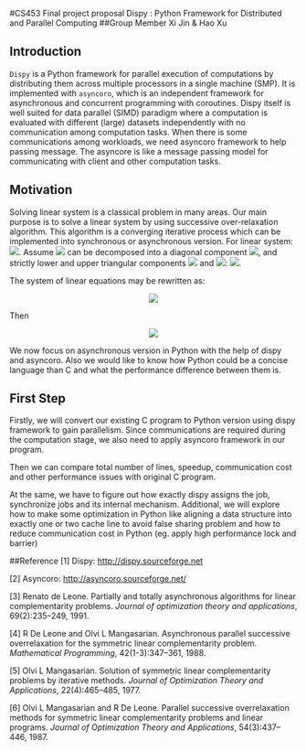 #CS453 Final project proposal
Dispy : Python Framework for Distributed and Parallel Computing
##Group Member
Xi Jin & Hao Xu
## Introduction
`Dispy` is a Python framework for parallel execution of computations by distributing them across multiple processors in a single machine (SMP). It is implemented with `asyncoro`, which is an independent framework for asynchronous and concurrent programming with coroutines. Dispy itself is well suited for data parallel (SIMD) paradigm where a computation is evaluated with different (large) datasets independently with no communication among computation tasks. When there is some communications among workloads, we need asyncoro framework to help passing message. The asyncore is like a message passing model for communicating with client and other computation tasks.
## Motivation

Solving linear system is a classical problem in many areas. Our main purpose is to solve a linear system by using successive over-relaxation algorithm.
This algorithm is a converging iterative process which can be implemented into synchronous or asynchronous version. For linear system: <img src="http://chart.googleapis.com/chart?cht=tx&chl=Ax=b" style="border:none;">. Assume <img src="http://chart.googleapis.com/chart?cht=tx&chl=A" style="border:none;"> can be decomposed into a diagonal component <img src="http://chart.googleapis.com/chart?cht=tx&chl=D" style="border:none;">, and strictly lower and upper triangular components <img src="http://chart.googleapis.com/chart?cht=tx&chl=L" style="border:none;"> and <img src="http://chart.googleapis.com/chart?cht=tx&chl=U" style="border:none;">: <img src="http://chart.googleapis.com/chart?cht=tx&chl=A=D%2BL%2BU" style="border:none;">. 

The system of linear equations may be rewritten as:
<p align="center"><img src="http://chart.googleapis.com/chart?cht=tx&chl=(D%2B\omega L) \mathbf{x} = \omega \mathbf{b} - [\omega U %2B (\omega-1) D ] \mathbf{x}" style="border:none;"></p>

Then 
<p align="center"><img src="http://chart.googleapis.com/chart?cht=tx&chl=x^{(k%2B1)}_i  = {(1-\omega)x^{(k)}_i}%2B\frac{\omega}{a_{ii}} \left(b_i - \sum_{j%3Ci} a_{ij}x^{(k%2B1)}_j - \sum_{j%3Ei} a_{ij}x^{(k)}_j \right),\quad i=1,2,\ldots,n" style="border:none;"></p>

We now focus on asynchronous version in Python with the help of dispy and asyncoro. Also we would like to know how Python could be a concise language than C and what the performance difference between them is.
## First Step
Firstly, we will convert our existing C program to Python version using dispy framework to gain parallelism. Since communications are required during the computation stage, we also need to apply asyncoro framework in our program.

Then we can compare total number of lines, speedup, communication cost and other performance issues with original C program.

At the same, we have to figure out how exactly dispy assigns the job, synchronize jobs and its internal mechanism. Additional, we will explore how to make some optimization in Python like aligning a data structure into exactly one or two cache line to avoid false sharing problem and how to reduce communication cost in Python (eg. apply high performance lock and barrier)

##Reference
[1] Dispy: http://dispy.sourceforge.net

[2] Asyncoro: http://asyncoro.sourceforge.net/

[3] Renato de Leone. Partially and totally asynchronous algorithms for linear complementarity problems. _Journal of optimization theory and applications_, 69(2):235–249, 1991.

[4] R De Leone and Olvi L Mangasarian. Asynchronous parallel successive overrelaxation for the symmetric linear complementarity problem. _Mathematical Programming_, 42(1-3):347–361, 1988.

[5] Olvi L Mangasarian. Solution of symmetric linear complementarity problems by iterative methods. _Journal of Optimization Theory and Applications_, 22(4):465–485, 1977.

[6] Olvi L Mangasarian and R De Leone. Parallel successive overrelaxation methods for symmetric linear complementarity problems and linear programs. _Journal of Optimization Theory and Applications_, 54(3):437–446, 1987.

